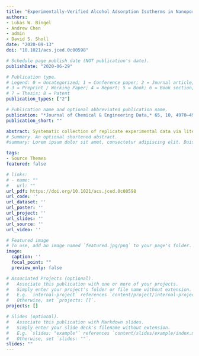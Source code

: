 ```yaml
---
title: "Experimentally-Verified Alcohol Adsorption Isotherms in Nanoporous Materials from Literature Meta-analysis"
authors:
- Lukas W. Bingel
- Andrew Chen
- admin
- David S. Sholl
date: "2020-09-13"
doi: "10.1021/acs.jced.0c00598"

# Schedule page publish date (NOT publication's date).
publishDate: "2020-06-29"

# Publication type.
# Legend: 0 = Uncategorized; 1 = Conference paper; 2 = Journal article;
# 3 = Preprint / Working Paper; 4 = Report; 5 = Book; 6 = Book section;
# 7 = Thesis; 8 = Patent
publication_types: ["2"]

# Publication name and optional abbreviated publication name.
publication: "*Journal of Chemical & Engineering Data,* 65, 10, 4970–4979"
publication_short: ""

abstract: Systematic collection of replicate experimental data via literature meta-analysis is a powerful approach for assessing the reproducibility of physical properties data. In this paper we use meta-analysis to examine the adsorption equilibrium of alcohols in porous materials using a collection of more than 500 alcohol isotherm measurements. We report consensus isotherms (after rejecting outliers) using experimentally measured replicates for eleven systems with methanol, ethanol, 1-propanol, or 2-methylpropan-1-ol adsorption as well as assess experimental reproducibility for another 50 systems with these adsorbates, 1-butanol or 2-phenylethan-1-ol. Our analysis indicates that ~20% of reported adsorption isotherms for alcohols are outliers, an observation that is similar to earlier analyses of CO2 adsorption experiments. We compare a variety of replicate experiments using metal-organic framework adsorbents with predictions from molecular simulations using generic force fields in order to examine the ability of these simulations to predict alcohol adsorption in these materials.
# Summary. An optional shortened abstract.
#summary: Lorem ipsum dolor sit amet, consectetur adipiscing elit. Duis posuere tellus ac convallis placerat. Proin tincidunt magna sed ex #sollicitudin condimentum.

tags:
- Source Themes
featured: false

# links:
# - name: ""
#   url: ""
url_pdf: https://doi.org/10.1021/acs.jced.0c00598
url_code: ''
url_dataset: ''
url_poster: ''
url_project: ''
url_slides: ''
url_source: ''
url_video: ''

# Featured image
# To use, add an image named `featured.jpg/png` to your page's folder.
image:
  caption: ''
  focal_point: ""
  preview_only: false

# Associated Projects (optional).
#   Associate this publication with one or more of your projects.
#   Simply enter your project's folder or file name without extension.
#   E.g. `internal-project` references `content/project/internal-project/index.md`.
#   Otherwise, set `projects: []`.
projects: []

# Slides (optional).
#   Associate this publication with Markdown slides.
#   Simply enter your slide deck's filename without extension.
#   E.g. `slides: "example"` references `content/slides/example/index.md`.
#   Otherwise, set `slides: ""`.
slides: ""
---
```



